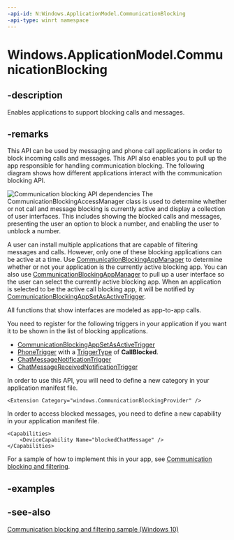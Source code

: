 ```yaml
---
-api-id: N:Windows.ApplicationModel.CommunicationBlocking
-api-type: winrt namespace
---
```


# Windows.ApplicationModel.CommunicationBlocking

## -description

Enables applications to support blocking calls and messages.

## -remarks

This API can be used by messaging and phone call applications in order to block incoming calls and messages. This API also enables you to pull up the app responsible for handling communication blocking. The following diagram shows how different applications interact with the communication blocking API.

<img src="images/CommunicationBlockingAPI.PNG" alt="Communication blocking API dependencies" />
The CommunicationBlockingAccessManager class is used to determine whether or not call and message blocking is currently active and display a collection of user interfaces. This includes showing the blocked calls and messages, presenting the user an option to block a number, and enabling the user to unblock a number.

A user can install multiple applications that are capable of filtering messages and calls. However, only one of these blocking applications can be active at a time. Use [CommunicationBlockingAppManager](communicationblockingappmanager.md) to determine whether or not your application is the currently active blocking app. You can also use [CommunicationBlockingAppManager](communicationblockingappmanager.md) to pull up a user interface so the user can select the currently active blocking app. When an application is selected to be the active call blocking app, it will be notified by [CommunicationBlockingAppSetAsActiveTrigger](../windows.applicationmodel.background/communicationblockingappsetasactivetrigger.md).

All functions that show interfaces are modeled as app-to-app calls.

You need to register for the following triggers in your application if you want it to be shown in the list of blocking applications.

+ [CommunicationBlockingAppSetAsActiveTrigger](../windows.applicationmodel.background/communicationblockingappsetasactivetrigger.md)
+ [PhoneTrigger](../windows.applicationmodel.background/phonetrigger.md) with a [TriggerType](../windows.applicationmodel.background/phonetrigger_triggertype.md) of **CallBlocked**.
+ [ChatMessageNotificationTrigger](../windows.applicationmodel.background/chatmessagenotificationtrigger.md)
+ [ChatMessageReceivedNotificationTrigger](../windows.applicationmodel.background/chatmessagereceivednotificationtrigger.md)

In order to use this API, you will need to define a new category in your application manifest file.

```
<Extension Category="windows.CommunicationBlockingProvider" />
```

In order to access blocked messages, you need to define a new capability in your application manifest file.

```
<Capabilities>
    <DeviceCapability Name="blockedChatMessage" />
</Capabilities>
```

For a sample of how to implement this in your app, see [Communication blocking and filtering](https://github.com/microsoft/Windows-universal-samples/tree/main/archived/CommunicationBlockAndFilter).

## -examples

## -see-also

[Communication blocking and filtering sample (Windows 10)](https://github.com/microsoft/Windows-universal-samples/tree/main/archived/CommunicationBlockAndFilter)

